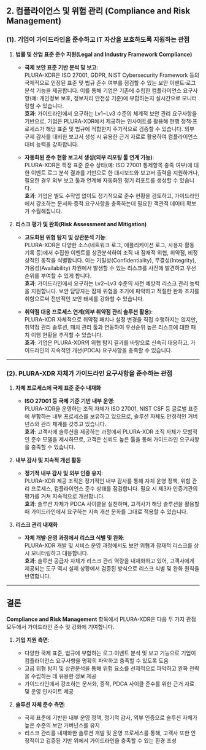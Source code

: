 ## 2. 컴플라이언스 및 위험 관리 (Compliance and Risk Management)

### (1). 기업이 가이드라인을 준수하고 IT 자산을 보호하도록 지원하는 관점

1. **법률 및 산업 표준 준수 지원(Legal and Industry Framework Compliance)**  
   - **국제 보안 표준 기반 분석 및 보고**:  
     PLURA-XDR은 ISO 27001, GDPR, NIST Cybersecurity Framework 등의 국제적으로 인정된 표준 및 법규 준수 여부를 점검할 수 있는 보안 이벤트·로그 분석 기능을 제공합니다. 이를 통해 기업은 기존에 수립한 컴플라이언스 요구사항(예: 개인정보 보호, 정보처리 안전성 기준)에 부합하는지 실시간으로 모니터링할 수 있습니다.  
     **효과**: 가이드라인에서 요구하는 Lv1~Lv3 수준의 체계적 보안 관리 요구사항을 기반으로, 기업은 PLURA-XDR에서 제공하는 인사이트를 활용해 현행 정책·프로세스가 해당 표준 및 법규에 적합한지 주기적으로 검증할 수 있습니다. 외부 규제 감사를 대비한 보고서 생성 시 유용한 근거 자료로 활용하여 컴플라이언스 대비 능력을 강화합니다.

   - **자동화된 준수 현황 보고서 생성(외부 리포팅 툴 연계 가능)**:  
     PLURA-XDR은 특정 표준 준수 상태(예: ISO 27001 통제항목 충족 여부)에 대한 이벤트 로그 분석 결과를 기반으로 한 대시보드와 보고서 출력을 지원하거나, 필요한 경우 외부 보고 툴과 연계해 자동화된 정기 리포트를 생성할 수 있습니다.  
     **효과**: 기업은 별도 수작업 없이도 정기적으로 준수 현황을 검토하고, 가이드라인에서 강조하는 문서화·증적 요구사항을 충족하는데 필요한 객관적 데이터 확보가 수월해집니다.

2. **리스크 평가 및 완화(Risk Assessment and Mitigation)**  
   - **고도화된 위협 탐지 및 상관분석 기능**:  
     PLURA-XDR은 다양한 소스(네트워크 로그, 애플리케이션 로그, 사용자 활동 기록 등)에서 수집한 이벤트를 상관분석하여 조직 내 잠재적 위협, 취약점, 비정상적인 동작을 식별합니다. 이는 기밀성(Confidentiality), 무결성(Integrity), 가용성(Availability) 차원에서 발생할 수 있는 리스크를 사전에 발견하고 우선순위를 부여할 수 있게 합니다.  
     **효과**: 가이드라인에서 요구하는 Lv2~Lv3 수준의 사전 예방적 리스크 관리 능력을 지원합니다. 보안 담당자는 잠재 위협을 조기에 파악하고 적절한 완화 조치를 취함으로써 전반적인 보안 태세를 강화할 수 있습니다.

   - **취약점 대응 프로세스 연계(외부 취약점 관리 솔루션 활용)**:  
     PLURA-XDR 자체적으로 취약점 패치나 설정 변경을 직접 수행하지는 않지만, 취약점 관리 솔루션, 패치 관리 툴과 연동하여 우선순위 높은 리스크에 대한 패치 이행 현황을 추적할 수 있습니다.  
     **효과**: 기업은 PLURA-XDR의 위협 탐지 결과를 바탕으로 신속히 대응하고, 가이드라인의 지속적인 개선(PDCA) 요구사항을 충족할 수 있습니다.

---

### (2). PLURA-XDR 자체가 가이드라인 요구사항을 준수하는 관점

1. **자체 프로세스에 국제 표준 준수 내재화**  
   - **ISO 27001 등 국제 기준 기반 내부 운영**:  
     PLURA-XDR을 운영하는 조직 자체가 ISO 27001, NIST CSF 등 글로벌 표준에 부합하는 내부 프로세스를 보유하고 있으므로, 솔루션 자체도 안정적인 거버넌스와 관리 체계를 갖추고 있습니다.  
     **효과**: 고객사에 솔루션을 제공하는 과정에서 PLURA-XDR 조직 자체가 모범적인 준수 모델을 제시하므로, 고객은 신뢰도 높은 툴을 통해 가이드라인 요구사항을 충족할 수 있습니다.

2. **내부 감사 및 지속적 개선 활동**  
   - **정기적 내부 감사 및 외부 인증 유지**:  
     PLURA-XDR 제공 조직은 정기적인 내부 감사를 통해 자체 운영 정책, 위험 관리 프로세스, 컴플라이언스 준수 상태를 점검합니다. 필요 시 제3자 인증기관의 평가를 거쳐 지속적으로 개선합니다.  
     **효과**: 솔루션 자체가 PDCA 사이클을 실천하며, 고객사가 해당 솔루션을 활용할 때 가이드라인에서 요구하는 지속 개선 문화를 그대로 적용할 수 있습니다.

3. **리스크 관리 내재화**  
   - **자체 개발·운영 과정에서 리스크 식별 및 완화**:  
     PLURA-XDR 개발 및 서비스 운영 과정에서도 보안 위협과 잠재적 리스크를 상시 모니터링하고 대응합니다.  
     **효과**: 솔루션 공급자 자체가 리스크 관리 역량을 내재화하고 있어, 고객사에게 제공되는 도구 역시 실제 상황에서 검증된 방식으로 리스크 식별 및 완화 원칙을 반영합니다.

---

## 결론

**Compliance and Risk Management** 항목에서 PLURA-XDR은 다음 두 가지 관점 모두에서 가이드라인 준수 및 강화에 기여합니다.

1. **기업 지원 측면**:  
   - 다양한 국제 표준, 법규에 부합하는 로그·이벤트 분석 및 보고 기능으로 기업이 컴플라이언스 요구사항을 명확히 파악하고 충족할 수 있도록 도움  
   - 고급 위협 탐지 및 상관분석을 통해 위험 요소를 선제적으로 파악하고 완화 전략을 수립하는 데 유용한 정보 제공  
   - 가이드라인에서 강조하는 문서화, 증적, PDCA 사이클 준수를 위한 근거 자료 및 운영 인사이트 제공

2. **솔루션 자체 준수 측면**:  
   - 국제 표준에 기반한 내부 운영 정책, 정기적 감사, 외부 인증으로 솔루션 자체가 높은 수준의 보안 거버넌스를 유지  
   - 리스크 관리를 내재화한 솔루션 개발 및 운영 프로세스를 통해, 고객사 또한 안정적이고 검증된 기반 위에서 가이드라인을 충족할 수 있는 환경 조성
